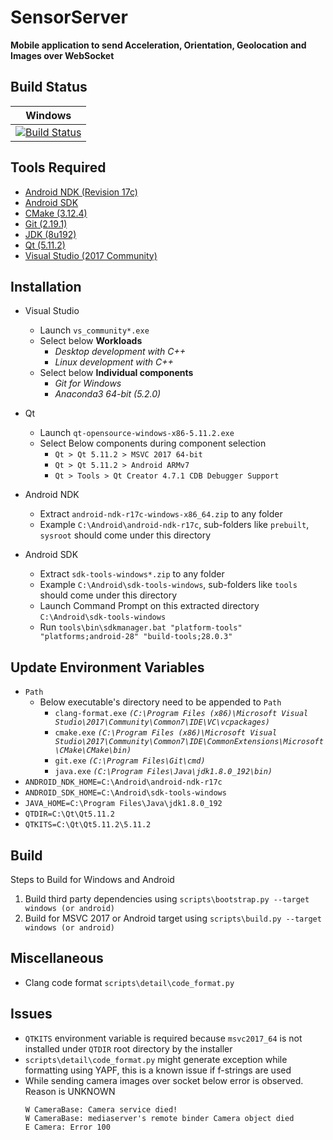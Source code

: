 # SensorServer

**Mobile application to send Acceleration, Orientation, Geolocation and Images over WebSocket**

## Build Status

| Windows                                             |
|-----------------------------------------------------|
| [![Build Status][appveyor_status]][appveyor_builds] |

[appveyor_status]: https://ci.appveyor.com/api/projects/status/37q13yfwywtts4m8?svg=true
[appveyor_builds]: https://ci.appveyor.com/project/shanmukhananda/sensorserver

## Tools Required

- [Android NDK (Revision 17c)](https://dl.google.com/android/repository/android-ndk-r17c-windows-x86_64.zip)
- [Android SDK](https://dl.google.com/dl/android/studio/install/3.2.1.0/android-studio-ide-181.5056338-windows.exe)
- [CMake (3.12.4)](https://cmake.org/files/v3.12/cmake-3.12.4-win64-x64.msi)
- [Git (2.19.1)](https://github.com/git-for-windows/git/releases/download/v2.19.1.windows.1/Git-2.19.1-64-bit.exe)
- [JDK (8u192)](http://download.oracle.com/otn-pub/java/jdk/8u192-b12/750e1c8617c5452694857ad95c3ee230/jdk-8u192-windows-x64.exe)
- [Qt (5.11.2)](http://download.qt.io/official_releases/qt/5.11/5.11.2/qt-opensource-windows-x86-5.11.2.exe)
- [Visual Studio (2017 Community)](https://visualstudio.microsoft.com/thank-you-downloading-visual-studio/?sku=Community)

## Installation

- Visual Studio
    - Launch `vs_community*.exe`
    - Select below **Workloads**
        - *Desktop development with C++*
        - *Linux development with C++*
    - Select below **Individual components**
        - *Git for Windows*
        - *Anaconda3 64-bit (5.2.0)*

- Qt
    - Launch `qt-opensource-windows-x86-5.11.2.exe`
    - Select Below components during component selection
        - `Qt > Qt 5.11.2 > MSVC 2017 64-bit`
        - `Qt > Qt 5.11.2 > Android ARMv7`
        - `Qt > Tools > Qt Creator 4.7.1 CDB Debugger Support`

- Android NDK
    - Extract `android-ndk-r17c-windows-x86_64.zip` to any folder
    - Example `C:\Android\android-ndk-r17c`, sub-folders like `prebuilt`, `sysroot` should come under this directory

- Android SDK
    - Extract `sdk-tools-windows*.zip` to any folder
    - Example `C:\Android\sdk-tools-windows`, sub-folders like `tools` should come under this directory
    - Launch Command Prompt on this extracted directory `C:\Android\sdk-tools-windows`
    - Run `tools\bin\sdkmanager.bat "platform-tools" "platforms;android-28" "build-tools;28.0.3"`

## Update Environment Variables

- `Path`
    - Below executable's directory need to be appended to `Path`
        - `clang-format.exe` *`(C:\Program Files (x86)\Microsoft Visual Studio\2017\Community\Common7\IDE\VC\vcpackages)`*
        - `cmake.exe` *`(C:\Program Files (x86)\Microsoft Visual Studio\2017\Community\Common7\IDE\CommonExtensions\Microsoft\CMake\CMake\bin)`*
        - `git.exe` *`(C:\Program Files\Git\cmd)`*
        - `java.exe` *`(C:\Program Files\Java\jdk1.8.0_192\bin)`*
- `ANDROID_NDK_HOME=C:\Android\android-ndk-r17c`
- `ANDROID_SDK_HOME=C:\Android\sdk-tools-windows`
- `JAVA_HOME=C:\Program Files\Java\jdk1.8.0_192`
- `QTDIR=C:\Qt\Qt5.11.2`
- `QTKITS=C:\Qt\Qt5.11.2\5.11.2`

## Build

Steps to Build for Windows and Android

1. Build third party dependencies using `scripts\bootstrap.py --target windows (or android)`
2. Build for MSVC 2017 or Android target using `scripts\build.py --target windows (or android)`

## Miscellaneous

- Clang code format `scripts\detail\code_format.py`

## Issues
- `QTKITS` environment variable is required because `msvc2017_64` is not installed under `QTDIR` root directory by the installer
- `scripts\detail\code_format.py` might generate exception while formatting using YAPF, this is a known issue if f-strings are used
- While sending camera images over socket below error is observed. Reason is UNKNOWN
    ```
    W CameraBase: Camera service died!
    W CameraBase: mediaserver's remote binder Camera object died
    E Camera: Error 100
    ```